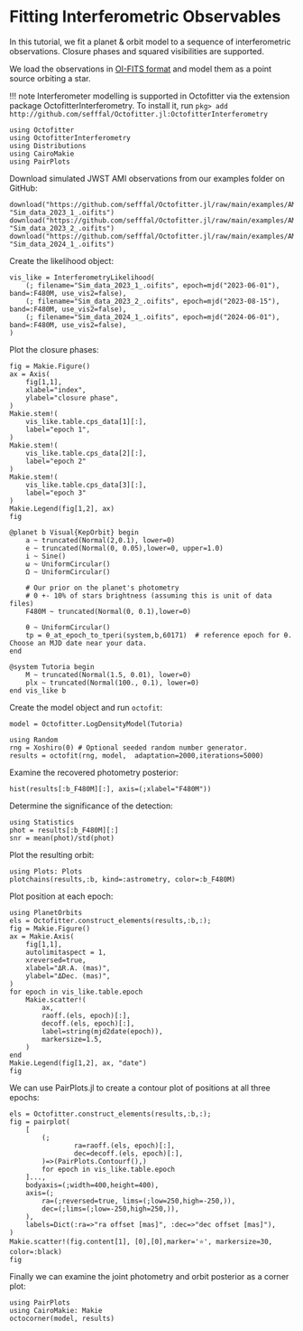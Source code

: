 # Fitting Interferometric Observables

In this tutorial, we fit a planet & orbit model to a sequence of interferometric observations.
Closure phases and squared visibilities are supported.

We load the observations in [OI-FITS format](https://github.com/emmt/OIFITS.jl) and model them as a point source orbiting a star.


!!! note
    Interferometer modelling is supported in Octofitter via the extension package OctofitterInterferometry. To install it, run 
    `pkg> add http://github.com/sefffal/Octofitter.jl:OctofitterInterferometry`


```@example 1
using Octofitter
using OctofitterInterferometry
using Distributions
using CairoMakie
using PairPlots
```

Download simulated JWST AMI observations from our examples folder on GitHub:
```@example 1
download("https://github.com/sefffal/Octofitter.jl/raw/main/examples/AMI_data/Sim_data_2023_1_.oifits", "Sim_data_2023_1_.oifits")
download("https://github.com/sefffal/Octofitter.jl/raw/main/examples/AMI_data/Sim_data_2023_2_.oifits", "Sim_data_2023_2_.oifits")
download("https://github.com/sefffal/Octofitter.jl/raw/main/examples/AMI_data/Sim_data_2024_1_.oifits", "Sim_data_2024_1_.oifits")
```

Create the likelihood object:
```@example 1
vis_like = InterferometryLikelihood(
    (; filename="Sim_data_2023_1_.oifits", epoch=mjd("2023-06-01"), band=:F480M, use_vis2=false),
    (; filename="Sim_data_2023_2_.oifits", epoch=mjd("2023-08-15"), band=:F480M, use_vis2=false),
    (; filename="Sim_data_2024_1_.oifits", epoch=mjd("2024-06-01"), band=:F480M, use_vis2=false),
)
```

Plot the closure phases:
```@example 1
fig = Makie.Figure()
ax = Axis(
    fig[1,1],
    xlabel="index",
    ylabel="closure phase",
)
Makie.stem!(
    vis_like.table.cps_data[1][:],
    label="epoch 1",
)
Makie.stem!(
    vis_like.table.cps_data[2][:],
    label="epoch 2"
)
Makie.stem!(
    vis_like.table.cps_data[3][:],
    label="epoch 3"
)
Makie.Legend(fig[1,2], ax)
fig
```

```@example 1
@planet b Visual{KepOrbit} begin
    a ~ truncated(Normal(2,0.1), lower=0)
    e ~ truncated(Normal(0, 0.05),lower=0, upper=1.0)
    i ~ Sine()
    ω ~ UniformCircular()
    Ω ~ UniformCircular()

    # Our prior on the planet's photometry
    # 0 +- 10% of stars brightness (assuming this is unit of data files)
    F480M ~ truncated(Normal(0, 0.1),lower=0)

    θ ~ UniformCircular()
    tp = θ_at_epoch_to_tperi(system,b,60171)  # reference epoch for θ. Choose an MJD date near your data.
end

@system Tutoria begin
    M ~ truncated(Normal(1.5, 0.01), lower=0)
    plx ~ truncated(Normal(100., 0.1), lower=0)
end vis_like b
```

Create the model object and run `octofit`:
```@example 1
model = Octofitter.LogDensityModel(Tutoria)

using Random
rng = Xoshiro(0) # Optional seeded random number generator.
results = octofit(rng, model,  adaptation=2000,iterations=5000)
```


Examine the recovered photometry posterior:
```@example 1
hist(results[:b_F480M][:], axis=(;xlabel="F480M"))
```

Determine the significance of the detection:
```@example 1
using Statistics
phot = results[:b_F480M][:]
snr = mean(phot)/std(phot)
```

Plot the resulting orbit:
```@example 1
using Plots: Plots
plotchains(results,:b, kind=:astrometry, color=:b_F480M)
```



Plot position at each epoch:
```@example 1
using PlanetOrbits
els = Octofitter.construct_elements(results,:b,:);
fig = Makie.Figure()
ax = Makie.Axis(
    fig[1,1],
    autolimitaspect = 1,
    xreversed=true,
    xlabel="ΔR.A. (mas)",
    ylabel="ΔDec. (mas)",
)
for epoch in vis_like.table.epoch
    Makie.scatter!(
        ax,
        raoff.(els, epoch)[:],
        decoff.(els, epoch)[:],
        label=string(mjd2date(epoch)),
        markersize=1.5,
    )
end
Makie.Legend(fig[1,2], ax, "date")
fig
```


We can use PairPlots.jl to create a contour plot of positions at all three epochs:
```@example 1
els = Octofitter.construct_elements(results,:b,:);
fig = pairplot(
    [
        (;
                ra=raoff.(els, epoch)[:],
                dec=decoff.(els, epoch)[:],
        )=>(PairPlots.Contourf(),)
        for epoch in vis_like.table.epoch
    ]...,
    bodyaxis=(;width=400,height=400),
    axis=(;
        ra=(;reversed=true, lims=(;low=250,high=-250,)),
        dec=(;lims=(;low=-250,high=250,)),
    ),
    labels=Dict(:ra=>"ra offset [mas]", :dec=>"dec offset [mas]"),
)
Makie.scatter!(fig.content[1], [0],[0],marker='⭐', markersize=30, color=:black)
fig
```

Finally we can examine the joint photometry and orbit posterior as a corner plot:
```@example 1
using PairPlots
using CairoMakie: Makie
octocorner(model, results)
```